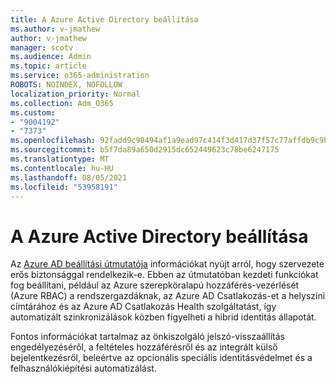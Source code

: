 ```yaml
---
title: A Azure Active Directory beállítása
ms.author: v-jmathew
author: v-jmathew
manager: scotv
ms.audience: Admin
ms.topic: article
ms.service: o365-administration
ROBOTS: NOINDEX, NOFOLLOW
localization_priority: Normal
ms.collection: Adm_O365
ms.custom:
- "9004192"
- "7373"
ms.openlocfilehash: 92fadd9c98494af1a9ead97c414f3d417d37f57c77affdb9c9b3568dff4b889d
ms.sourcegitcommit: b5f7da89a650d2915dc652449623c78be6247175
ms.translationtype: MT
ms.contentlocale: hu-HU
ms.lasthandoff: 08/05/2021
ms.locfileid: "53958191"
---
```

# <a name="set-up-azure-active-directory"></a>A Azure Active Directory beállítása

Az [Azure AD beállítási útmutatója](https://go.microsoft.com/fwlink/?linkid=2134390) információkat nyújt arról, hogy szervezete erős biztonsággal rendelkezik-e. Ebben az útmutatóban kezdeti funkciókat fog beállítani, például az Azure szerepköralapú hozzáférés-vezérlését (Azure RBAC) a rendszergazdáknak, az Azure AD Csatlakozás-et a helyszíni címtárához és az Azure AD Csatlakozás Health szolgáltatást, így automatizált szinkronizálások közben figyelheti a hibrid identitás állapotát.

Fontos információkat tartalmaz az önkiszolgáló jelszó-visszaállítás engedélyezéséről, a feltételes hozzáférésről és az integrált külső bejelentkezésről, beleértve az opcionális speciális identitásvédelmet és a felhasználókiépítési automatizálást.
